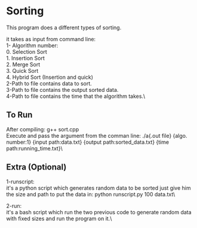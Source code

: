 # Sorting
This program does a different types of sorting.

it takes as input from command line:\
1- Algorithm number:\
    0. Selection Sort\
    1. Insertion Sort\
    2. Merge Sort\
    3. Quick Sort\
    4. Hybrid Sort (Insertion and quick)\
2-Path to file contains data to sort.\
3-Path to file contains the output sorted data.\
4-Path to file contains the time that the algorithm takes.\

## To Run
After compiling: g++ sort.cpp\
Execute and pass the argument from the comman line: ./a{.out file} {algo. number:1} {input path:data.txt} {output path:sorted_data.txt} {time path:running_time.txt}\

## Extra (Optional)
1-runscript:\
  it's a python script which generates random data to be sorted just give him the size and path to put the data in: python runscript.py 100 data.txt\\

2-run:\
  it's a bash script which run the two previous code to generate random data with fixed sizes and run the program on it.\
